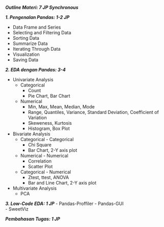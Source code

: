 ***Outline Materi: 7 JP Synchronous***

***1. Pengenalan Pandas: 1-2 JP***
   - Data Frame and Series
   - Selecting and Filtering Data 
   - Sorting Data
   - Summarize Data
   - Iterating Through Data
   - Visualization
   - Saving Data
   
***2. EDA dengan Pandas: 3-4***
   - Univariate Analysis
     - Categorical
       - Count
       - Pie Chart, Bar Chart           
     - Numerical
       - Min, Max, Mean, Median, Mode
       - Range, Quantiles, Variance, Standard Deviation, Coefficient of Variation
       - Skeweness, Kurtosis
       - Histogram, Box Plot            
   - Bivariate Analysis
       - Categorical - Categorical
         - Chi Square
         - Bar Chart, 2-Y axis plot
       - Numerical - Numerical
         - Correlation
         - Scatter Plot
       - Categorical - Numerical
         - Ztest, ttest, ANOVA
         - Bar and Line Chart, 2-Y axis plot
   - Multivariate Analysis   
       - PCA
       
***3. Low-Code EDA: 1 JP***
 	- Pandas-Proffiler
 	- Pandas-GUI 	
 	- SweetViz 	

***Pembahasan Tugas: 1 JP***
